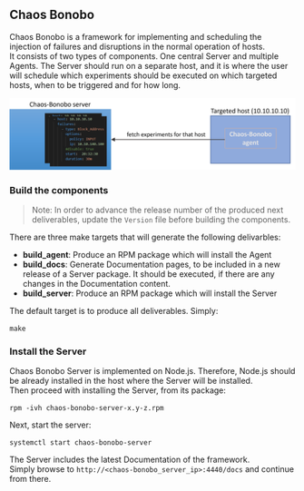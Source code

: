 ## Chaos Bonobo  
Chaos Bonobo is a framework for implementing and scheduling the injection of failures and disruptions in the normal operation of hosts.  
It consists of two types of components. One central Server and multiple Agents.
The Server should run on a separate host, and it is where the user will schedule which experiments should be executed on which targeted hosts, when to be triggered and for how long.  

![Components](Documentation/docs/img/components.png)


### Build the components
> Note: In order to advance the release number of the produced next deliverables, update the `Version` file before building the components.

There are three make targets that will generate the following delivarbles:
- **build_agent**: Produce an RPM package which will install the Agent 
- **build_docs**: Generate Documentation pages, to be included in a new release of a Server package. 
It should be executed, if there are any changes in the Documentation content.
- **build_server**: Produce an RPM package which will install the Server

The default target is to produce all deliverables. Simply:  
```
make 
```


### Install the Server
Chaos Bonobo Server is implemented on Node.js. Therefore, Node.js should be already installed in the host where the Server will be installed.  
Then proceed with installing the Server, from its package:
```
rpm -ivh chaos-bonobo-server-x.y-z.rpm
```

Next, start the server:
```
systemctl start chaos-bonobo-server
```

The Server includes the latest Documentation of the framework.  
Simply browse to `http://<chaos-bonobo_server_ip>:4440/docs` and continue from there.  
